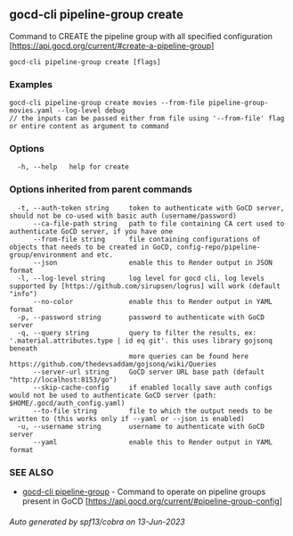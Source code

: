 ## gocd-cli pipeline-group create

Command to CREATE the pipeline group with all specified configuration [https://api.gocd.org/current/#create-a-pipeline-group]

```
gocd-cli pipeline-group create [flags]
```

### Examples

```
gocd-cli pipeline-group create movies --from-file pipeline-group-movies.yaml --log-level debug
// the inputs can be passed either from file using '--from-file' flag or entire content as argument to command
```

### Options

```
  -h, --help   help for create
```

### Options inherited from parent commands

```
  -t, --auth-token string     token to authenticate with GoCD server, should not be co-used with basic auth (username/password)
      --ca-file-path string   path to file containing CA cert used to authenticate GoCD server, if you have one
      --from-file string      file containing configurations of objects that needs to be created in GoCD, config-repo/pipeline-group/environment and etc.
      --json                  enable this to Render output in JSON format
  -l, --log-level string      log level for gocd cli, log levels supported by [https://github.com/sirupsen/logrus] will work (default "info")
      --no-color              enable this to Render output in YAML format
  -p, --password string       password to authenticate with GoCD server
  -q, --query string          query to filter the results, ex: '.material.attributes.type | id eq git'. this uses library gojsonq beneath
                              more queries can be found here https://github.com/thedevsaddam/gojsonq/wiki/Queries
      --server-url string     GoCD server URL base path (default "http://localhost:8153/go")
      --skip-cache-config     if enabled locally save auth configs would not be used to authenticate GoCD server (path: $HOME/.gocd/auth_config.yaml)
      --to-file string        file to which the output needs to be written to (this works only if --yaml or --json is enabled)
  -u, --username string       username to authenticate with GoCD server
      --yaml                  enable this to Render output in YAML format
```

### SEE ALSO

* [gocd-cli pipeline-group](gocd-cli_pipeline-group.md)	 - Command to operate on pipeline groups present in GoCD [https://api.gocd.org/current/#pipeline-group-config]

###### Auto generated by spf13/cobra on 13-Jun-2023
